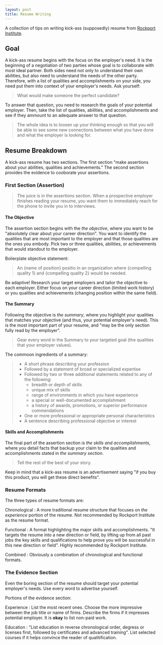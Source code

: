 ```yaml
---
layout: post
title: Resume Writing
---
```


A collection of tips on writing kick-ass (supposedly) resume from [Rockport
Institute][rockport].

## Goal ##

A kick-ass resume begins with the focus on the employer's need.  It is the 
beginning of a negotiation of two parties whose goal is to collaborate with 
most ideal partner.  Both sides need not only to understand their own
abilities, but also need to understand the needs of the other party.
Therefore, with a list of qualities and accomplishments on your side, you
need put them into context of your employer's needs. Ask yourself: 

> What would make someone the perfect candidate?

To answer that question, you need to research the goals of your potential
employer. Then, take the list of qualities, abilities, and accomplishments and
see if they ammount to an adequate answer to that question.

> The whole idea is to loosen up your thinking enough so that you will be able
> to see some new connections between what you have done and what the employer
> is looking for.

## Resume Breakdown ##

A kick-ass resume has two sections.  The first section "make assertions about
your abilities, qualities and achievements."  The second section provides the
evidence to cooborate your assertions.

### First Section (Assertion) ###

> The juice is in the assertions section. When a prospective employer finishes
> reading your resume, you want them to immediately reach for the phone to
> invite you in to interviews.

#### The Objective ####

The assertion section begins with the *the objective*, where you want to be
"absolutely clear about your career direction". You want to identify the
qualities that are most important to the employer and that those qualities are
the ones you embody.  Pick two or three qualities, abilities, or achievements
that would standout to the employer.

Bolierplate objective statement:

> An {name of position} positio in an organization where {compelling
> quality 1} and {compelling quality 2} would be needed.

Be adaptive! Research your target employers and tailor the objective to each
employer. Either focus on your career direction (limited work history) or you qualities and
achievements (changing position within the same field).

#### The Summary ####

Following the objective is *the summary*, where you highlight your qualities
that matches your objective (and thus, your potential employer's need).  This
is the most important part of your resume, and "may be the only section fully
read by the employer". 

> Gear every word in the Summary to your targeted goal (the qualities that
> your employer values).

The commoon ingredients of a summary:

> * A short phrase describing your profession
> * Followed by a statement of broad or specialized expertise 
> * Followed by two or three additional statements related to any of the
>   following:
>   * breadth or depth of skills
>   * unique mix of skills
>   * range of environments in which you have experience
>   * a special or well-documented accomplishment
>   * a history of awards, promotions, or superior performance commendations
> * One or more professional or appropriate personal characteristics
> * A sentence describing professional objective or interest

#### Skills and Accomplishments ####

The final part of the assertion section is *the skills and accomplishments*,
where you detail facts that backup your claim to the qualities and
accomplishments stated in *the summary section*.

> Tell the rest of the best of your story.

Keep in mind that a kick-ass resume is an advertisement saying "if you buy
this product, you will get these direct benefits".

### Resume Formats ###

The three types of resume formats are:

Chronological
: A more traditional resume structure that focuses on *the experience* portion
of the resume.  Not recommended by Rockport Institute as the resume format.

Functional
: A format highlighting the major skills and accomplishments.  "It targets the
resume into a new direction or field, by lifting up from all past jobs the key
skills and qualifications to help prove you will be successful in this new
direction or field". Highly recommended by Rockport Institute.

Combined
: Obviously a combination of chronological and functional formats.

### The Evidence Section ###

Even the boring section of the resume should target your potential employer's
needs.  Use every word to advertise yourself.

Portions of the evidence section:

Experience
: List the most recent ones.  Choose the more impressive between the job title
or name of firms. Describe the firms if it impresses potential employer. It is **okay** to list non-paid work.

Education
: "List education in reverse chronological order, degress or licenses first,
followed by certificates and advanced training". List selected courses if it
helps convince the reader of qualitification.

[rockport]: http://www.rockportinstitude.com/resume
